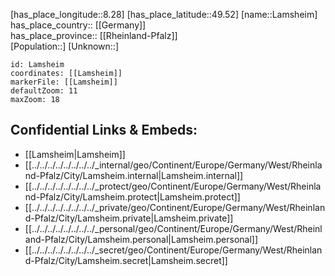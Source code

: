 ﻿---
location: [49.52,8.28] 
mapzoom: [7,12] 
mapmarker: city 
type: City
tags:
- geo/City


SpocWebEntityId: 31794
isDeleted: false
confidential: public

---
[has_place_longitude::8.28] 
[has_place_latitude::49.52] 
[name::Lamsheim] 
has_place_country:: [[Germany]]  
has_place_province:: [[Rheinland-Pfalz]]  
[Population::] 
[Unknown::] 


```leaflet
id: Lamsheim
coordinates: [[Lamsheim]] 
markerFile: [[Lamsheim]] 
defaultZoom: 11 
maxZoom: 18
```


## Confidential Links & Embeds: 
- [[Lamsheim|Lamsheim]]  
- [[../../../../../../../../_internal/geo/Continent/Europe/Germany/West/Rheinland-Pfalz/City/Lamsheim.internal|Lamsheim.internal]] 
- [[../../../../../../../../_protect/geo/Continent/Europe/Germany/West/Rheinland-Pfalz/City/Lamsheim.protect|Lamsheim.protect]] 
- [[../../../../../../../../_private/geo/Continent/Europe/Germany/West/Rheinland-Pfalz/City/Lamsheim.private|Lamsheim.private]] 
- [[../../../../../../../../_personal/geo/Continent/Europe/Germany/West/Rheinland-Pfalz/City/Lamsheim.personal|Lamsheim.personal]] 
- [[../../../../../../../../_secret/geo/Continent/Europe/Germany/West/Rheinland-Pfalz/City/Lamsheim.secret|Lamsheim.secret]] 
